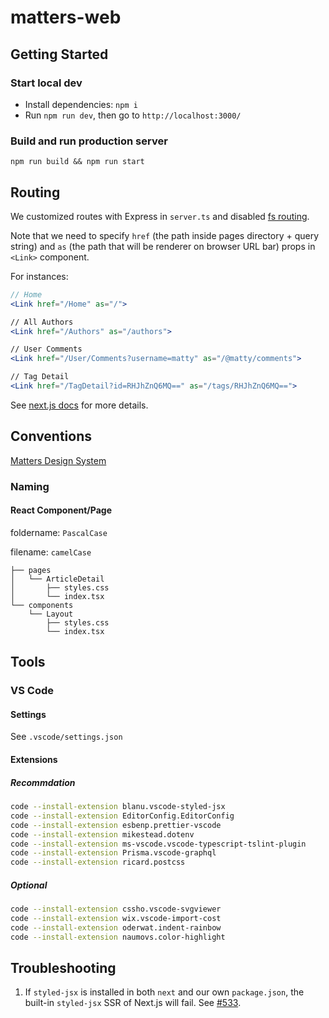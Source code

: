 # matters-web

## Getting Started

### Start local dev

- Install dependencies: `npm i`
- Run `npm run dev`, then go to `http://localhost:3000/`

### Build and run production server

`npm run build && npm run start`

## Routing

We customized routes with Express in `server.ts` and disabled [fs routing](https://github.com/zeit/next.js#disabling-file-system-routing).

Note that we need to specify `href` (the path inside pages directory + query string) and `as` (the path that will be renderer on browser URL bar) props in `<Link>` component.

For instances:

```jsx
// Home
<Link href="/Home" as="/">

// All Authors
<Link href="/Authors" as="/authors">

// User Comments
<Link href="/User/Comments?username=matty" as="/@matty/comments">

// Tag Detail
<Link href="/TagDetail?id=RHJhZnQ6MQ==" as="/tags/RHJhZnQ6MQ==">
```

See [next.js docs](https://github.com/zeit/next.js#routing) for more details.

## Conventions

[Matters Design System](https://paper.dropbox.com/doc/Matters-Design-System--AXX9x2tuPldQFCWTN0Mt~_itAQ-klFuV5yv3ZlqpqHL0w0kU)

### Naming

#### React Component/Page

foldername: `PascalCase`

filename: `camelCase`

```tree
├── pages
│   └── ArticleDetail
│       ├── styles.css
│       └── index.tsx
└── components
    └── Layout
        ├── styles.css
        └── index.tsx
```

## Tools

### VS Code

#### Settings

See `.vscode/settings.json`

#### Extensions

##### Recommdation

```bash
code --install-extension blanu.vscode-styled-jsx
code --install-extension EditorConfig.EditorConfig
code --install-extension esbenp.prettier-vscode
code --install-extension mikestead.dotenv
code --install-extension ms-vscode.vscode-typescript-tslint-plugin
code --install-extension Prisma.vscode-graphql
code --install-extension ricard.postcss
```

##### Optional

```bash
code --install-extension cssho.vscode-svgviewer
code --install-extension wix.vscode-import-cost
code --install-extension oderwat.indent-rainbow
code --install-extension naumovs.color-highlight
```

## Troubleshooting

1. If `styled-jsx` is installed in both `next` and our own `package.json`, the built-in `styled-jsx` SSR of Next.js will fail. See [#533](https://github.com/zeit/styled-jsx/issues/533).
